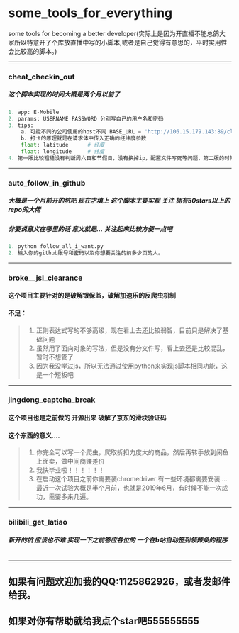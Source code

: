 # some_tools_for_everything
some tools for becoming a better developer(实际上是因为开直播不能总鸽大家所以特意开了个库放直播中写的小脚本,或者是自己觉得有意思的，平时实用性会比较高的脚本。)

---
### cheat_checkin_out
##### 这个脚本实现的时间大概是两个月以前了
```python
1. app: E-Mobile
2. params: USERNAME PASSWORD 分别写自己的用户名和密码
3. tips: 
    a. 可能不同的公司使用的host不同 BASE_URL = 'http://106.15.179.143:89/client.do' 中的host部分可能需要替换
    b. 打卡的原理就是在请求体中传入正确的经纬度参数
    float: latitude      # 经度
    float: longitude     # 纬度
4. 第一版比较粗糙没有判断周六日和节假日，没有换掉ip，配置文件写死等问题，第二版的时候我会修复这些问题
```

---
### auto_follow_in_github
##### 大概是一个月前开的坑吧 现在才填上 这个脚本主要实现 关注 拥有50stars以上的repo的大佬
##### 非要说意义在哪里的话 意义就是... 关注起来比较方便一点吧
```python
1. python follow_all_i_want.py
2. 输入你的github账号和密码以及你想要关注的前多少页的人。
```

---
### broke__jsl_clearance
#### 这个项目主要针对的是破解银保监，破解加速乐的反爬虫机制
#### 不足：
> 1. 正则表达式写的不够高级，现在看上去还比较弱智，目前只是解决了基础问题
> 2. 虽然用了面向对象的写法，但是没有分文件写，看上去还是比较混乱，暂时不想管了
> 3. 因为我没学过js，所以无法通过使用python来实现js脚本相同功能，这是一个短板吧

---
### jingdong_captcha_break
#### 这个项目也是之前做的 开源出来 破解了京东的滑块验证码
#### 这个东西的意义....
> 1. 你完全可以写一个爬虫，爬取折扣力度大的商品，然后再转手放到闲鱼上面卖，做中间商赚差价
> 2. 我快毕业啦！！！！！！
> 3. 在启动这个项目之前你需要装chromedriver 有一些环境都需要安装....最近一次试验大概是半个月前，也就是2019年6月，有时候不能一次成功，需要多来几遍。

---
### bilibili_get_latiao
##### 新开的坑 应该也不难 实现一下之前答应各位的 一个在b站自动签到领辣条的程序
```python 
```

---
## 如果有问题欢迎加我的QQ:1125862926，或者发邮件给我。
## 如果对你有帮助就给我点个star吧555555555




